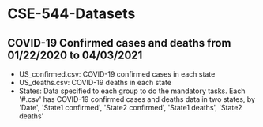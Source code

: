 # CSE-544-Datasets

## COVID-19 Confirmed cases and deaths from 01/22/2020 to 04/03/2021

* US_confirmed.csv: COVID-19 confirmed cases in each state
* US_deaths.csv: COVID-19 deaths in each state
* States: Data specified to each group to do the mandatory tasks. Each '\#.csv' has COVID-19 confirmed cases and deaths data in two states, by 'Date', 'State1 confirmed', 'State2 confirmed', 'State1 deaths', 'State2 deaths'
